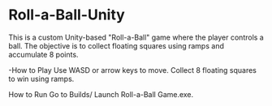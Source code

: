 # Roll-a-Ball-Unity
This is a custom Unity-based "Roll-a-Ball" game where the player controls a ball. The objective is to collect floating squares using ramps and accumulate 8 points.

-How to Play
Use WASD or arrow keys to move.
Collect 8 floating squares to win using ramps.

How to Run
Go to Builds/
Launch Roll-a-Ball Game.exe.
